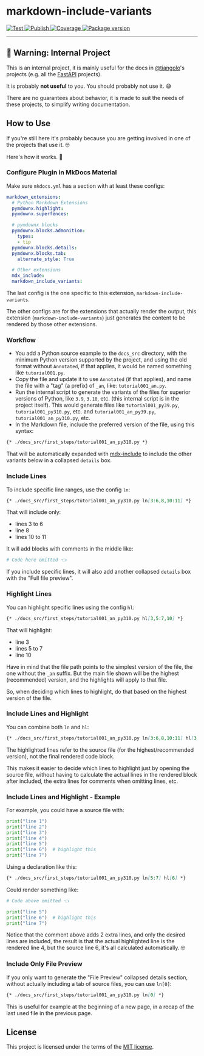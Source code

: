 # markdown-include-variants

<a href="https://github.com/tiangolo/markdown-include-variants/actions?query=workflow%3ATest" target="_blank">
    <img src="https://github.com/tiangolo/markdown-include-variants/workflows/Test/badge.svg" alt="Test">
</a>
<a href="https://github.com/tiangolo/markdown-include-variants/actions?query=workflow%3APublish" target="_blank">
    <img src="https://github.com/tiangolo/markdown-include-variants/workflows/Publish/badge.svg" alt="Publish">
</a>
<a href="https://coverage-badge.samuelcolvin.workers.dev/redirect/tiangolo/markdown-include-variants" target="_blank">
    <img src="https://coverage-badge.samuelcolvin.workers.dev/tiangolo/markdown-include-variants.svg" alt="Coverage">
<a href="https://pypi.org/project/markdown-include-variants" target="_blank">
    <img src="https://img.shields.io/pypi/v/markdown-include-variants?color=%2334D058&label=pypi%20package" alt="Package version">
</a>

---

## 🚨 Warning: Internal Project

This is an internal project, it is mainly useful for the docs in [@tiangolo](https://github.com/tiangolo)'s projects (e.g. all the [FastAPI](https://github.com/fastapi) projects).

It is probably **not useful** to you. You should probably not use it. 😅

There are no guarantees about behavior, it is made to suit the needs of these projects, to simplify writing documentation.

## How to Use

If you're still here it's probably because you are getting involved in one of the projects that use it. 🤓

Here's how it works. 🚀

### Configure Plugin in MkDocs Material

Make sure `mkdocs.yml` has a section with at least these configs:

```yaml
markdown_extensions:
  # Python Markdown Extensions
  pymdownx.highlight:
  pymdownx.superfences:

  # pymdownx blocks
  pymdownx.blocks.admonition:
    types:
    - tip
  pymdownx.blocks.details:
  pymdownx.blocks.tab:
    alternate_style: True

  # Other extensions
  mdx_include:
  markdown_include_variants:
```

The last config is the one specific to this extension, `markdown-include-variants`.

The other configs are for the extensions that actually render the output, this extension (`markdown-include-variants`) just generates the content to be rendered by those other extensions.

### Workflow

* You add a Python source example to the `docs_src` directory, with the minimum Python version supported by the project, and using the old format without `Annotated`, if that applies, it would be named something like `tutorial001.py`.
* Copy the file and update it to use `Annotated` (if that applies), and name the file with a "tag" (a prefix) of `_an`, like: `tutorial001_an.py`.
* Run the internal script to generate the variants of the files for superior versions of Python, like `3.9`, `3.10`, etc. (this internal script is in the project itself). This would generate files like `tutorial001_py39.py`, `tutorial001_py310.py`, etc. and `tutorial001_an_py39.py`, `tutorial001_an_py310.py`, etc.
* In the Markdown file, include the preferred version of the file, using this syntax:

```markdown
{* ./docs_src/first_steps/tutorial001_an_py310.py *}
```

That will be automatically expanded with [mdx-include](https://github.com/neurobin/mdx_include) to include the other variants below in a collapsed `details` box.

### Include Lines

To include specific line ranges, use the config `ln`:

```markdown
{* ./docs_src/first_steps/tutorial001_an_py310.py ln[3:6,8,10:11] *}
```

That will include only:

* lines 3 to 6
* line 8
* lines 10 to 11

It will add blocks with comments in the middle like:

```python
# Code here omitted 👈️
```

If you include specific lines, it will also add another collapsed `details` box with the "Full file preview".

### Highlight Lines

You can highlight specific lines using the config `hl`:

```markdown
{* ./docs_src/first_steps/tutorial001_an_py310.py hl[3,5:7,10] *}
```

That will highlight:

* line 3
* lines 5 to 7
* line 10

Have in mind that the file path points to the simplest version of the file, the one without the `_an` suffix. But the main file shown will be the highest (recommended) version, and the highlights will apply to that file.

So, when deciding which lines to highlight, do that based on the highest version of the file.

### Include Lines and Highlight

You can combine both `ln` and `hl`:

```markdown
{* ./docs_src/first_steps/tutorial001_an_py310.py ln[3:6,8,10:11] hl[3,5:6,10] *}
```

The highlighted lines refer to the source file (for the highest/recommended version), not the final rendered code block.

This makes it easier to decide which lines to highlight just by opening the source file, without having to calculate the actual lines in the rendered block after included, the extra lines for comments when omitting lines, etc.

### Include Lines and Highlight - Example

For example, you could have a source file with:

```python
print("line 1")
print("line 2")
print("line 3")
print("line 4")
print("line 5")
print("line 6")  # highlight this
print("line 7")
```

Using a declaration like this:

```markdown
{* ./docs_src/first_steps/tutorial001_an_py310.py ln[5:7] hl[6] *}
```

Could render something like:

```python
# Code above omitted 👈️

print("line 5")
print("line 6")  # highlight this
print("line 7")
```

Notice that the comment above adds 2 extra lines, and only the desired lines are included, the result is that the actual highlighted line is the rendered line 4, but the source line 6, it's all calculated automatically. 🤓

### Include Only File Preview

If you only want to generate the "File Preview" collapsed details section, without actually including a tab of source files, you can use `ln[0]`:

```markdown
{* ./docs_src/first_steps/tutorial001_an_py310.py ln[0] *}
```

This is useful for example at the beginning of a new page, in a recap of the last used file in the previous page.

## License

This project is licensed under the terms of the [MIT license](https://github.com/tiangolo/markdown-include-variants/blob/main/LICENSE).
